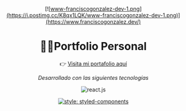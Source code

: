 <div align='center'>
  
   [![www-franciscogonzalez-dev-1.png](https://i.postimg.cc/K8qx1LQK/www-franciscogonzalez-dev-1.png)](https://www.franciscogonzalez.dev/)

  <h1>👨‍💻Portfolio Personal</h1>

 👉 [Visita mi portafolio aquí](https://www.franciscogonzalez.dev/)

  <i>Desarrollado con las siguientes tecnologías</i>

  <div>
  <img src="https://img.shields.io/badge/-React_JS-black?style=for-the-badge&logoColor=white&logo=react&color=61DAFB" alt="react.js" />
  
  [![style: styled-components](https://img.shields.io/badge/style-%F0%9F%92%85%20styled--components-orange.svg?colorB=daa357&colorA=db748e)](https://github.com/styled-components/styled-components)
  </div>
</div>
